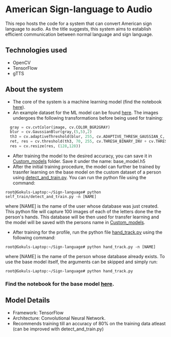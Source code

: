 # American Sign-language to Audio
This repo hosts the code for a system that can convert American sign language to audio. As the title suggests, this system aims to establish efficient communication between normal language and sign language.  

## Technologies used
- OpenCV
- TensorFlow
- gTTS  
  
## About the system  
- The core of the system is a machine learning model (find the notebook [here](www.google.com)).
- An example dataset for the ML model can be found [here](https://www.kaggle.com/datasets/ardamavi/sign-language-digits-dataset). The images undergoes the following transformations before being used for training:  

```python
  gray = cv.cvtColor(image, cv.COLOR_BGR2GRAY)
  blur = cv.GaussianBlur(gray,(5,5),2)
  th3 = cv.adaptiveThreshold(blur, 255, cv.ADAPTIVE_THRESH_GAUSSIAN_C, cv.THRESH_BINARY_INV, 11, 2)
  ret, res = cv.threshold(th3, 70, 255, cv.THRESH_BINARY_INV + cv.THRESH_OTSU)
  res = cv.resize(res, (128,128))
```  

- After training the model to the desired accuracy, you can save it in [Custom_models](https://github.com/Gokul-GMenon/Sign-language/tree/main/Custom_models) folder. Save it under the name: base_model.h5
- After the initial training procedure, the model can further be trained by trasnfer learning on the base model on the custom dataset of a person using [detect_and_train.py](https://github.com/Gokul-GMenon/Sign-language/blob/main/self_train/detect_and_train.py). You can run the python file using the command:  
```
root@Gokuls-Laptop:~/Sign-language# python self_train/detect_and_train.py -n [NAME]
```  
where [NAME] is the name of the user whose database was just created. This python file will capture 100 images of each of the letters done the the person's hands. This database will be then used for transfer learning and the model will be saved with the persons name in [Custom_models](https://github.com/Gokul-GMenon/Sign-language/tree/main/Custom_models).
- After training for the profile, run the python file [hand_track.py](https://github.com/Gokul-GMenon/Sign-language/blob/main/hand_track.py) using the following command:  
```
root@Gokuls-Laptop:~/Sign-language# python hand_track.py -n [NAME]
```  
where [NAME] is the name of the person whose database already exists. To use the base model itself, the arguments can be skipped and simply run:  
```
root@Gokuls-Laptop:~/Sign-language# python hand_track.py
```  

### Find the notebook for the base model [here](https://colab.research.google.com/drive/1JjcAAYZR43975aWQu8jv4tDkTuHbd3_F?usp=sharing).

## Model Details
- Framework: TensorFlow
- Architecture: Convolutional Neural Network.
- Recommends training till an accuracy of 80% on the training data atleast (can be improved with detect_and_train.py)

